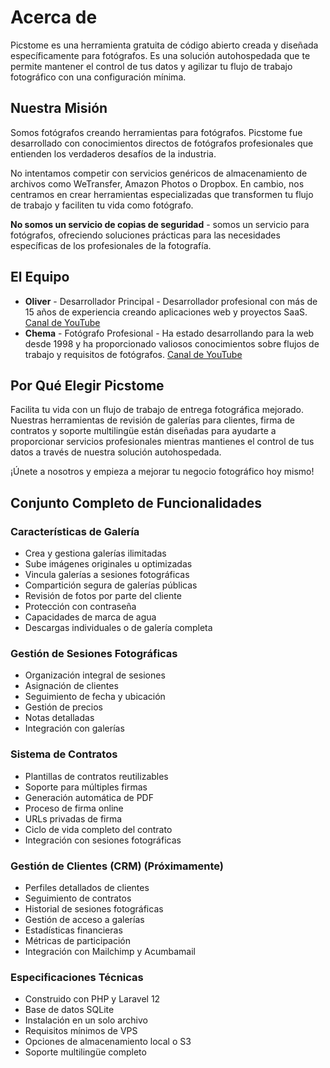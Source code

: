 # Acerca de

Picstome es una herramienta gratuita de código abierto creada y diseñada específicamente para fotógrafos. Es una solución autohospedada que te permite mantener el control de tus datos y agilizar tu flujo de trabajo fotográfico con una configuración mínima.

## Nuestra Misión

Somos fotógrafos creando herramientas para fotógrafos. Picstome fue desarrollado con conocimientos directos de fotógrafos profesionales que entienden los verdaderos desafíos de la industria.

No intentamos competir con servicios genéricos de almacenamiento de archivos como WeTransfer, Amazon Photos o Dropbox. En cambio, nos centramos en crear herramientas especializadas que transformen tu flujo de trabajo y faciliten tu vida como fotógrafo.

**No somos un servicio de copias de seguridad** - somos un servicio para fotógrafos, ofreciendo soluciones prácticas para las necesidades específicas de los profesionales de la fotografía.

## El Equipo

- **Oliver** - Desarrollador Principal - Desarrollador profesional con más de 15 años de experiencia creando aplicaciones web y proyectos SaaS. [Canal de YouTube](https://www.youtube.com/@oliverservin)
- **Chema** - Fotógrafo Profesional - Ha estado desarrollando para la web desde 1998 y ha proporcionado valiosos conocimientos sobre flujos de trabajo y requisitos de fotógrafos. [Canal de YouTube](https://www.youtube.com/@ChemaPhoto)

## Por Qué Elegir Picstome

Facilita tu vida con un flujo de trabajo de entrega fotográfica mejorado. Nuestras herramientas de revisión de galerías para clientes, firma de contratos y soporte multilingüe están diseñadas para ayudarte a proporcionar servicios profesionales mientras mantienes el control de tus datos a través de nuestra solución autohospedada.

¡Únete a nosotros y empieza a mejorar tu negocio fotográfico hoy mismo!

## Conjunto Completo de Funcionalidades

### Características de Galería
- Crea y gestiona galerías ilimitadas
- Sube imágenes originales u optimizadas
- Vincula galerías a sesiones fotográficas
- Compartición segura de galerías públicas
- Revisión de fotos por parte del cliente
- Protección con contraseña
- Capacidades de marca de agua
- Descargas individuales o de galería completa

### Gestión de Sesiones Fotográficas
- Organización integral de sesiones
- Asignación de clientes
- Seguimiento de fecha y ubicación
- Gestión de precios
- Notas detalladas
- Integración con galerías

### Sistema de Contratos
- Plantillas de contratos reutilizables
- Soporte para múltiples firmas
- Generación automática de PDF
- Proceso de firma online
- URLs privadas de firma
- Ciclo de vida completo del contrato
- Integración con sesiones fotográficas

### Gestión de Clientes (CRM) (Próximamente)
- Perfiles detallados de clientes
- Seguimiento de contratos
- Historial de sesiones fotográficas
- Gestión de acceso a galerías
- Estadísticas financieras
- Métricas de participación
- Integración con Mailchimp y Acumbamail

### Especificaciones Técnicas
- Construido con PHP y Laravel 12
- Base de datos SQLite
- Instalación en un solo archivo
- Requisitos mínimos de VPS
- Opciones de almacenamiento local o S3
- Soporte multilingüe completo
